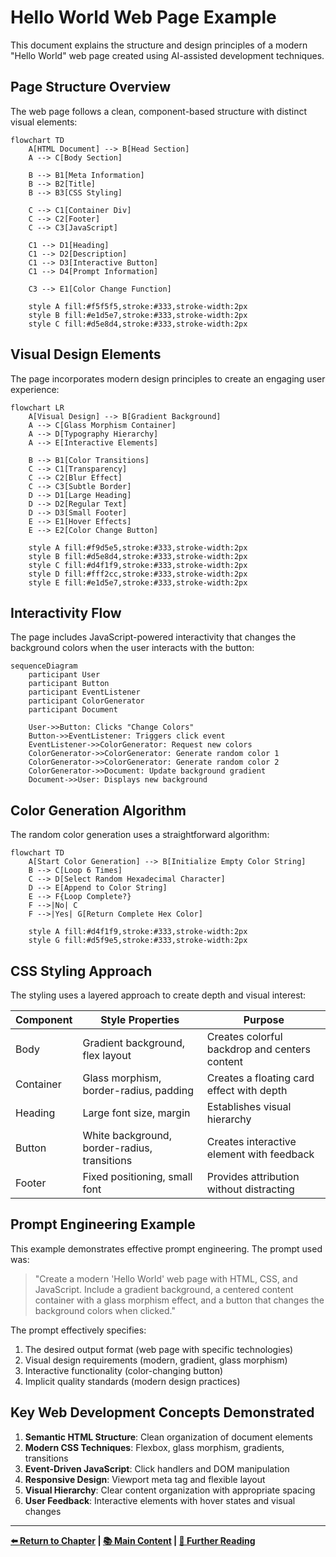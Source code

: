 # Hello World Web Page Example

This document explains the structure and design principles of a modern "Hello World" web page created using AI-assisted development techniques.

## Page Structure Overview

The web page follows a clean, component-based structure with distinct visual elements:

```mermaid
flowchart TD
    A[HTML Document] --> B[Head Section]
    A --> C[Body Section]
    
    B --> B1[Meta Information]
    B --> B2[Title]
    B --> B3[CSS Styling]
    
    C --> C1[Container Div]
    C --> C2[Footer]
    C --> C3[JavaScript]
    
    C1 --> D1[Heading]
    C1 --> D2[Description]
    C1 --> D3[Interactive Button]
    C1 --> D4[Prompt Information]
    
    C3 --> E1[Color Change Function]
    
    style A fill:#f5f5f5,stroke:#333,stroke-width:2px
    style B fill:#e1d5e7,stroke:#333,stroke-width:2px
    style C fill:#d5e8d4,stroke:#333,stroke-width:2px
```

## Visual Design Elements

The page incorporates modern design principles to create an engaging user experience:

```mermaid
flowchart LR
    A[Visual Design] --> B[Gradient Background]
    A --> C[Glass Morphism Container]
    A --> D[Typography Hierarchy]
    A --> E[Interactive Elements]
    
    B --> B1[Color Transitions]
    C --> C1[Transparency]
    C --> C2[Blur Effect]
    C --> C3[Subtle Border]
    D --> D1[Large Heading]
    D --> D2[Regular Text]
    D --> D3[Small Footer]
    E --> E1[Hover Effects]
    E --> E2[Color Change Button]
    
    style A fill:#f9d5e5,stroke:#333,stroke-width:2px
    style B fill:#d5e8d4,stroke:#333,stroke-width:2px
    style C fill:#d4f1f9,stroke:#333,stroke-width:2px
    style D fill:#fff2cc,stroke:#333,stroke-width:2px
    style E fill:#e1d5e7,stroke:#333,stroke-width:2px
```

## Interactivity Flow

The page includes JavaScript-powered interactivity that changes the background colors when the user interacts with the button:

```mermaid
sequenceDiagram
    participant User
    participant Button
    participant EventListener
    participant ColorGenerator
    participant Document
    
    User->>Button: Clicks "Change Colors"
    Button->>EventListener: Triggers click event
    EventListener->>ColorGenerator: Request new colors
    ColorGenerator->>ColorGenerator: Generate random color 1
    ColorGenerator->>ColorGenerator: Generate random color 2
    ColorGenerator->>Document: Update background gradient
    Document->>User: Displays new background
```

## Color Generation Algorithm

The random color generation uses a straightforward algorithm:

```mermaid
flowchart TD
    A[Start Color Generation] --> B[Initialize Empty Color String]
    B --> C[Loop 6 Times]
    C --> D[Select Random Hexadecimal Character]
    D --> E[Append to Color String]
    E --> F{Loop Complete?}
    F -->|No| C
    F -->|Yes| G[Return Complete Hex Color]
    
    style A fill:#d4f1f9,stroke:#333,stroke-width:2px
    style G fill:#d5f9e5,stroke:#333,stroke-width:2px
```

## CSS Styling Approach

The styling uses a layered approach to create depth and visual interest:

| Component | Style Properties | Purpose |
|-----------|------------------|---------|
| Body | Gradient background, flex layout | Creates colorful backdrop and centers content |
| Container | Glass morphism, border-radius, padding | Creates a floating card effect with depth |
| Heading | Large font size, margin | Establishes visual hierarchy |
| Button | White background, border-radius, transitions | Creates interactive element with feedback |
| Footer | Fixed positioning, small font | Provides attribution without distracting |

## Prompt Engineering Example

This example demonstrates effective prompt engineering. The prompt used was:

> "Create a modern 'Hello World' web page with HTML, CSS, and JavaScript. Include a gradient background, a centered content container with a glass morphism effect, and a button that changes the background colors when clicked."

The prompt effectively specifies:
1. The desired output format (web page with specific technologies)
2. Visual design requirements (modern, gradient, glass morphism)
3. Interactive functionality (color-changing button)
4. Implicit quality standards (modern design practices)

## Key Web Development Concepts Demonstrated

1. **Semantic HTML Structure**: Clean organization of document elements
2. **Modern CSS Techniques**: Flexbox, glass morphism, gradients, transitions
3. **Event-Driven JavaScript**: Click handlers and DOM manipulation
4. **Responsive Design**: Viewport meta tag and flexible layout
5. **Visual Hierarchy**: Clear content organization with appropriate spacing
6. **User Feedback**: Interactive elements with hover states and visual changes

---

**[⬅️ Return to Chapter](../README.md) | [📚 Main Content](../Chapter_02_Main.md) | [📖 Further Reading](../Further_Reading.md)**
